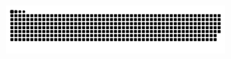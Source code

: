 <picture>
  <source media="(prefers-color-scheme: dark)" srcset="https://raw.githubusercontent.com/ZLI-afk/ZLI-afk/359a62ce990f33e794f2b07b9f9e3680e3dac4bc/github-contribution-grid-snakei-dark.svg">
  <source media="(prefers-color-scheme: light)" srcset="https://raw.githubusercontent.com/ZLI-afk/ZLI-afk/359a62ce990f33e794f2b07b9f9e3680e3dac4bc/github-contribution-grid-snake.svg">
  <img alt="github contribution grid snake animation" src="https://raw.githubusercontent.com/ZLI-afk/ZLI-afk/359a62ce990f33e794f2b07b9f9e3680e3dac4bc/github-contribution-grid-snake-dark.svg">
</picture>
